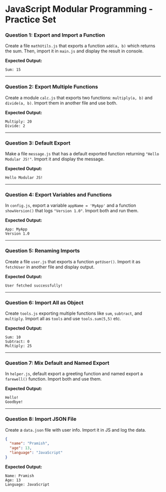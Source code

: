 # JavaScript Modular Programming - Practice Set

### Question 1: Export and Import a Function

Create a file `mathUtils.js` that exports a function `add(a, b)` which returns the sum. Then, import it in `main.js` and display the result in console.

**Expected Output:**

```
Sum: 15
```

---

### Question 2: Export Multiple Functions

Create a module `calc.js` that exports two functions: `multiply(a, b)` and `divide(a, b)`. Import them in another file and use both.

**Expected Output:**

```
Multiply: 20
Divide: 2
```

---

### Question 3: Default Export

Make a file `message.js` that has a default exported function returning `"Hello Modular JS!"`. Import it and display the message.

**Expected Output:**

```
Hello Modular JS!
```

---

### Question 4: Export Variables and Functions

In `config.js`, export a variable `appName = 'MyApp'` and a function `showVersion()` that logs `"Version 1.0"`. Import both and run them.

**Expected Output:**

```
App: MyApp
Version 1.0
```

---

### Question 5: Renaming Imports

Create a file `user.js` that exports a function `getUser()`. Import it as `fetchUser` in another file and display output.

**Expected Output:**

```
User fetched successfully!
```

---

### Question 6: Import All as Object

Create `tools.js` exporting multiple functions like `sum`, `subtract`, and `multiply`. Import all as `tools` and use `tools.sum(5,5)` etc.

**Expected Output:**

```
Sum: 10
Subtract: 0
Multiply: 25
```

---

### Question 7: Mix Default and Named Export

In `helper.js`, default export a greeting function and named export a `farewell()` function. Import both and use them.

**Expected Output:**

```
Hello!
Goodbye!
```

---

### Question 8: Import JSON File

Create a `data.json` file with user info. Import it in JS and log the data.

```json
{
  "name": "Pramish",
  "age": 13,
  "language": "JavaScript"
}
```

**Expected Output:**

```
Name: Pramish
Age: 13
Language: JavaScript
```
